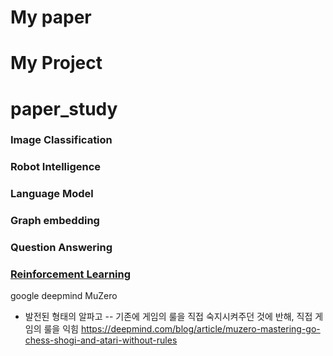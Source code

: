 # My paper

# My Project


# paper_study
### Image Classification

### Robot Intelligence

### Language Model

### Graph embedding

### Question Answering

### [Reinforcement Learning](#deepmind-muzero) 


google deepmind MuZero
- 발전된 형태의 알파고
-- 기존에 게임의 룰을 직접 숙지시켜주던 것에 반해, 직접 게임의 룰을 익힘
https://deepmind.com/blog/article/muzero-mastering-go-chess-shogi-and-atari-without-rules
